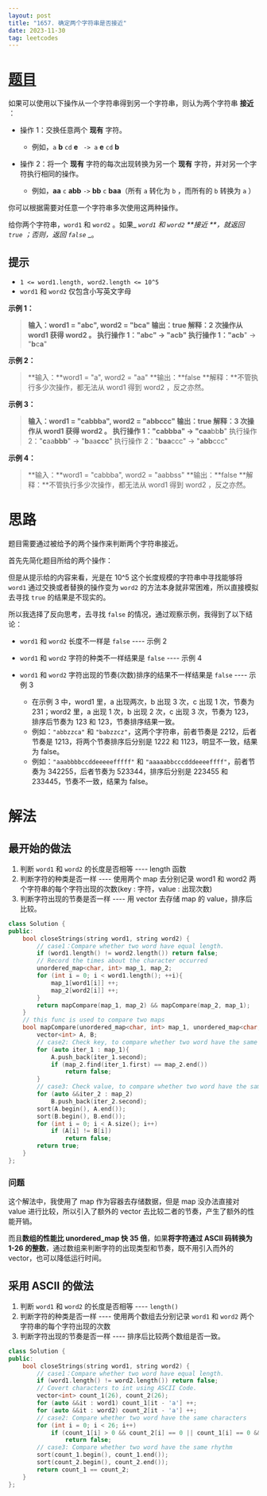```yaml
---
layout: post
title: "1657. 确定两个字符串是否接近"
date: 2023-11-30
tag: leetcodes
---
```


# [题目](https://leetcode.cn/problems/determine-if-two-strings-are-close/)

如果可以使用以下操作从一个字符串得到另一个字符串，则认为两个字符串 **接近** ：

- 操作 1：交换任意两个 **现有** 字符。

  - 例如，`a` **b** `cd` **e** ` -> a` **e** `cd` **b**
- 操作 2：将一个 **现有** 字符的每次出现转换为另一个 **现有** 字符，并对另一个字符执行相同的操作。

  - 例如，**aa** `c` **abb** `->` **bb** `c` **baa**（所有 `a` 转化为 `b` ，而所有的 `b` 转换为 `a` ）

你可以根据需要对任意一个字符串多次使用这两种操作。

给你两个字符串，`word1` 和 `word2` 。如果_ _`word1`_ _和_ _`word2`_ _**接近 **，就返回 `true` ；否则，返回_ _`false`_ _。

## **提示**

- `1 <= word1.length, word2.length <= 10^5`
- `word1` 和 `word2` 仅包含小写英文字母

**示例 1：**

> **输入：**word1 = "abc", word2 = "bca"
> **输出：**true
> **解释：**2 次操作从 word1 获得 word2 。
> 执行操作 1："a**bc**" -> "a**cb**"
> 执行操作 1："**a**c**b**" -> "**b**c**a**"

**示例 2：**

> **输入：**word1 = "a", word2 = "aa"
> **输出：**false
> **解释：**不管执行多少次操作，都无法从 word1 得到 word2 ，反之亦然。

**示例 3：**

> **输入：**word1 = "cabbba", word2 = "abbccc"
> **输出：**true
> **解释：**3 次操作从 word1 获得 word2 。
> 执行操作 1："ca**b**bb**a**" -> "ca**a**bb**b**"
> 执行操作 2："**c**aa**bbb**" -> "**b**aa**ccc**"
> 执行操作 2："**baa**ccc" -> "**abb**ccc"

**示例 4：**

> **输入：**word1 = "cabbba", word2 = "aabbss"
> **输出：**false
> **解释：**不管执行多少次操作，都无法从 word1 得到 word2 ，反之亦然。

# 思路

题目需要通过被给予的两个操作来判断两个字符串接近。

首先先简化题目所给的两个操作：

但是从提示给的内容来看，光是在 10^5 这个长度规模的字符串中寻找能够将 `word1` 通过交换或者替换的操作变为 `word2` 的方法本身就非常困难，所以直接模拟去寻找 `true` 的结果是不现实的。

所以我选择了反向思考，去寻找 `false` 的情况，通过观察示例，我得到了以下结论：

- `word1` 和 `word2` 长度不一样是 `false` ---- 示例 2
- `word1` 和 `word2` 字符的种类不一样结果是 `false` ---- 示例 4
- `word1` 和 `word2` 字符出现的节奏(次数)排序的结果不一样结果是 `false` ---- 示例 3

  - 在示例 3 中，word1 里，a 出现两次，b 出现 3 次，c 出现 1 次，节奏为 231；word2 里，a 出现 1 次，b 出现 2 次，c 出现 3 次，节奏为 123，排序后节奏为 123 和 123，节奏排序结果一致。
  - 例如：`"abbzzca"` 和 `"babzzcz"`，这两个字符串，前者节奏是 2212，后者节奏是 1213，将两个节奏排序后分别是 1222 和 1123，明显不一致，结果为 false。
  - 例如：`"aaabbbbccddeeeeefffff"` 和 `"aaaaabbcccdddeeeeffff"`，前者节奏为 342255，后者节奏为 523344，排序后分别是 223455 和 233445，节奏不一致，结果为 false。

# 解法

## 最开始的做法

1. 判断 `word1` 和 `word2` 的长度是否相等 ---- length 函数
2. 判断字符的种类是否一样 ---- 使用两个 map 去分别记录 word1 和 word2 两个字符串的每个字符出现的次数(key : 字符，value : 出现次数)
3. 判断字符出现的节奏是否一样 ---- 用 vector 去存储 map 的 value，排序后比较。

```cpp
class Solution {
public:
    bool closeStrings(string word1, string word2) {
        // case1：Compare whether two word have equal length.
        if (word1.length() != word2.length()) return false;
        // Record the times about the character occurred
        unordered_map<char, int> map_1, map_2;
        for (int i = 0; i < word1.length(); ++i){
            map_1[word1[i]] ++;
            map_2[word2[i]] ++;
        }
        return mapCompare(map_1, map_2) && mapCompare(map_2, map_1);
    }
    // this func is used to compare two maps
    bool mapCompare(unordered_map<char, int> map_1, unordered_map<char, int>map_2){
        vector<int> A, B;
        // case2: Check key, to compare whether two word have the same characters
        for (auto iter_1 : map_1){
            A.push_back(iter_1.second);
            if (map_2.find(iter_1.first) == map_2.end()) 
                return false;
        }
        // case3: Check value, to compare whether two word have the same rhythm
        for (auto &&iter_2 : map_2)
            B.push_back(iter_2.second);
        sort(A.begin(), A.end());
        sort(B.begin(), B.end());
        for (int i = 0; i < A.size(); i++)
            if (A[i] != B[i]) 
                return false;
        return true;
    }
};
```

### 问题

这个解法中，我使用了 map 作为容器去存储数据，但是 map 没办法直接对 value 进行比较，所以引入了额外的 vector 去比较二者的节奏，产生了额外的性能开销。

而且**数组的性能比 unordered_map 快 35 倍**，如果**将字符通过 ASCII 码转换为 1-26 的整数**，通过数组来判断字符的出现类型和节奏，既不用引入而外的 vector，也可以降低运行时间。

## 采用 ASCII 的做法

1. 判断 `word1` 和 `word2` 的长度是否相等 ---- `length()`
2. 判断字符的种类是否一样 ---- 使用两个数组去分别记录 `word1` 和 `word2` 两个字符串的每个字符出现的次数
3. 判断字符出现的节奏是否一样 ---- 排序后比较两个数组是否一致。

```cpp
class Solution {
public:
    bool closeStrings(string word1, string word2) {
        // case1：Compare whether two word have equal length.
        if (word1.length() != word2.length()) return false;
        // Covert characters to int using ASCII Code.
        vector<int> count_1(26), count_2(26);
        for (auto &&it : word1) count_1[it - 'a'] ++;
        for (auto &&it : word2) count_2[it - 'a'] ++;
        // case2: Compare whether two word have the same characters
        for (int i = 0; i < 26; i++)
            if (count_1[i] > 0 && count_2[i] == 0 || count_1[i] == 0 && count_2[i] > 0)
                return false;
        // case3: Compare whether two word have the same rhythm
        sort(count_1.begin(), count_1.end());
        sort(count_2.begin(), count_2.end());
        return count_1 == count_2;
    }
};
```
